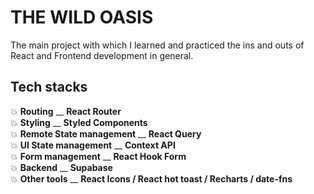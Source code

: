 # THE WILD OASIS

The main project with which I learned and practiced the ins and outs of React and Frontend development in general.

## Tech stacks

💥 **Routing** \_\_ **React Router**  
💥 **Styling** \_\_ **Styled Components**  
💥 **Remote State management** \_\_ **React Query**  
💥 **UI State management** \_\_ **Context API**  
💥 **Form management** \_\_ **React Hook Form**  
💥 **Backend** \_\_ **Supabase**  
💥 **Other tools** \_\_ **React Icons / React hot toast / Recharts / date-fns**
